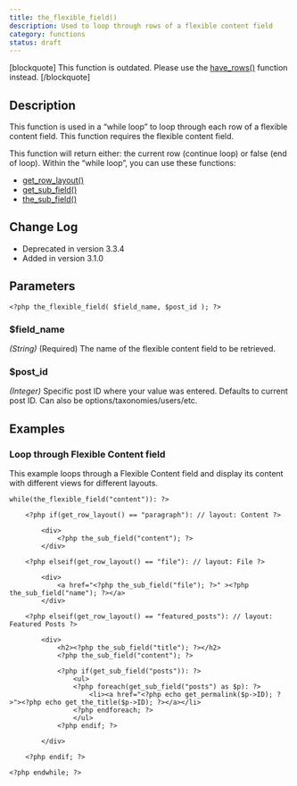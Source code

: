 ```yaml
---
title: the_flexible_field()
description: Used to loop through rows of a flexible content field
category: functions
status: draft
---
```


[blockquote] This function is outdated. Please use the [have_rows()](https://www.advancedcustomfields.com/resources/have_rows/) function instead.
[/blockquote]

## Description
This function is used in a “while loop” to loop through each row of a flexible content field. This function requires the flexible content field.

This function will return either: the current row (continue loop) or false (end of loop). Within the “while loop”, you can use these functions:
- [get_row_layout()](https://www.advancedcustomfields.com/docs/functions/get_row_layout/)
- [get_sub_field()](https://www.advancedcustomfields.com/docs/functions/get_sub_field/)
- [the_sub_field()](https://www.advancedcustomfields.com/docs/functions/the_sub_field/)

## Change Log
- Deprecated in version 3.3.4
- Added in version 3.1.0

## Parameters
```
<?php the_flexible_field( $field_name, $post_id ); ?>
```

### $field_name
*(String)* (Required) The name of the flexible content field to be retrieved.

### $post_id
*(Integer)* Specific post ID where your value was entered. Defaults to current post ID. Can also be options/taxonomies/users/etc.
 
## Examples

### Loop through Flexible Content field
This example loops through a Flexible Content field and display its content with different views for different layouts.
```
while(the_flexible_field("content")): ?>

	<?php if(get_row_layout() == "paragraph"): // layout: Content ?>

		<div>
			<?php the_sub_field("content"); ?>
		</div>

	<?php elseif(get_row_layout() == "file"): // layout: File ?>

		<div>
			<a href="<?php the_sub_field("file"); ?>" ><?php the_sub_field("name"); ?></a>
		</div>

	<?php elseif(get_row_layout() == "featured_posts"): // layout: Featured Posts ?>

		<div>
			<h2><?php the_sub_field("title"); ?></h2>
			<?php the_sub_field("content"); ?>

			<?php if(get_sub_field("posts")): ?>
				<ul>
				<?php foreach(get_sub_field("posts") as $p): ?>
					<li><a href="<?php echo get_permalink($p->ID); ?>"><?php echo get_the_title($p->ID); ?></a></li>
				<?php endforeach; ?>
				</ul>
			<?php endif; ?>

		</div>

	<?php endif; ?>

<?php endwhile; ?>
```
